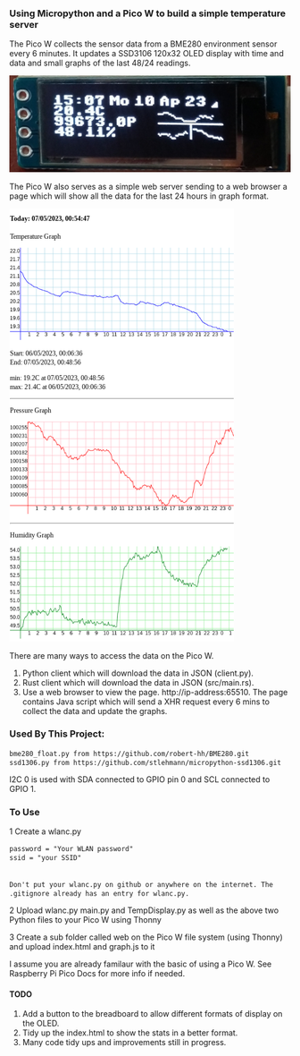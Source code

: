 ### Using Micropython and a Pico W to build a simple temperature server

The Pico W collects the sensor data from a BME280 environment sensor every 6 minutes. It updates a
SSD3106 120x32 OLED display with time and data and small graphs of the last 48/24 readings.

![OLED Display](images/OLED.jpg "OLED Display")

The Pico W also serves as a simple web server sending to a web browser a page which will show all the data for the last 24 hours in graph format.

![Environment Graphs](images/graphs.png "Environment Graphs")

There are many ways to access the data on the Pico W.

1. Python client which will download the data in JSON (client.py).
2. Rust client which will download the data in JSON (src/main.rs).
3. Use a web browser to view the page. http://ip-address:65510. The page contains Java script which will send a XHR request every 6 mins to collect the data and update the graphs.

### Used By This Project:

    bme280_float.py from https://github.com/robert-hh/BME280.git
    ssd1306.py from https://github.com/stlehmann/micropython-ssd1306.git

I2C 0 is used with SDA connected to GPIO pin 0 and SCL connected to GPIO 1.
 
### To Use

1 Create a wlanc.py

    password = "Your WLAN password"
    ssid = "your SSID"


    Don't put your wlanc.py on github or anywhere on the internet. The .gitignore already has an entry for wlanc.py.

2 Upload wlanc.py main.py and TempDisplay.py as well as the above two Python files to your Pico W using Thonny

3 Create a sub folder called web on the Pico W file system (using Thonny) and upload index.html and graph.js to it

I assume you are already familaur with the basic of using a Pico W. See Raspberry Pi Pico Docs for more info if needed.

#### TODO
1. Add a button to the breadboard to allow different formats of display on the OLED.
2. Tidy up the index.html to show the stats in a better format.
3. Many code tidy ups and improvements still in progress.
